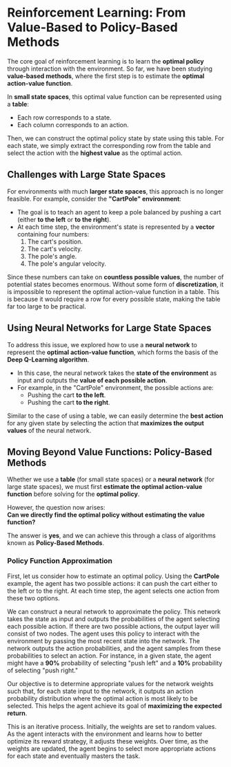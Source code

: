 
# Reinforcement Learning: From Value-Based to Policy-Based Methods

The core goal of reinforcement learning is to learn the **optimal policy** through interaction with the environment. So far, we have been studying **value-based methods**, where the first step is to estimate the **optimal action-value function**. 

In **small state spaces**, this optimal value function can be represented using a **table**:  
- Each row corresponds to a state.  
- Each column corresponds to an action.  

Then, we can construct the optimal policy state by state using this table. For each state, we simply extract the corresponding row from the table and select the action with the **highest value** as the optimal action.

## Challenges with Large State Spaces

For environments with much **larger state spaces**, this approach is no longer feasible. For example, consider the **"CartPole" environment**:

- The goal is to teach an agent to keep a pole balanced by pushing a cart (either **to the left** or **to the right**).
- At each time step, the environment's state is represented by a **vector** containing four numbers:
  1. The cart's position.
  2. The cart's velocity.
  3. The pole's angle.
  4. The pole's angular velocity.

Since these numbers can take on **countless possible values**, the number of potential states becomes enormous. Without some form of **discretization**, it is impossible to represent the optimal action-value function in a table. This is because it would require a row for every possible state, making the table far too large to be practical.

## Using Neural Networks for Large State Spaces

To address this issue, we explored how to use a **neural network** to represent the **optimal action-value function**, which forms the basis of the **Deep Q-Learning algorithm**.

- In this case, the neural network takes the **state of the environment** as input and outputs the **value of each possible action**.
- For example, in the "CartPole" environment, the possible actions are:
  - Pushing the cart **to the left**.
  - Pushing the cart **to the right**.

Similar to the case of using a table, we can easily determine the **best action** for any given state by selecting the action that **maximizes the output values** of the neural network.

## Moving Beyond Value Functions: Policy-Based Methods

Whether we use a **table** (for small state spaces) or a **neural network** (for large state spaces), we must first **estimate the optimal action-value function** before solving for the **optimal policy**.

However, the question now arises:  
**Can we directly find the optimal policy without estimating the value function?**

The answer is **yes**, and we can achieve this through a class of algorithms known as **Policy-Based Methods**.

### Policy Function Approximation

First, let us consider how to estimate an optimal policy. Using the **CartPole** example, the agent has two possible actions: it can push the cart either to the left or to the right. At each time step, the agent selects one action from these two options.

We can construct a neural network to approximate the policy. This network takes the state as input and outputs the probabilities of the agent selecting each possible action. If there are two possible actions, the output layer will consist of two nodes. The agent uses this policy to interact with the environment by passing the most recent state into the network. The network outputs the action probabilities, and the agent samples from these probabilities to select an action. For instance, in a given state, the agent might have a **90%** probability of selecting "push left" and a **10%** probability of selecting "push right."

Our objective is to determine appropriate values for the network weights such that, for each state input to the network, it outputs an action probability distribution where the optimal action is most likely to be selected. This helps the agent achieve its goal of **maximizing the expected return**.

This is an iterative process. Initially, the weights are set to random values. As the agent interacts with the environment and learns how to better optimize its reward strategy, it adjusts these weights. Over time, as the weights are updated, the agent begins to select more appropriate actions for each state and eventually masters the task.
